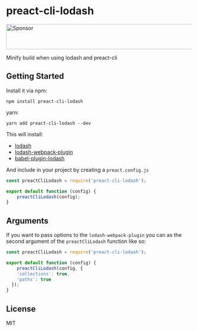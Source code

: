 # preact-cli-lodash

<a target='_blank' rel='nofollow' href='https://app.codesponsor.io/link/TcwA1EShekGpPzRyQvGn9ysQ/SaraVieira/preact-cli-lodash'>
  <img alt='Sponsor' width='888' height='68' src='https://app.codesponsor.io/embed/TcwA1EShekGpPzRyQvGn9ysQ/SaraVieira/preact-cli-lodash.svg' />
</a>

Minify build when using lodash and preact-cli

## Getting Started

Install it via npm:

```shell
npm install preact-cli-lodash
```

yarn:

```shell
yarn add preact-cli-lodash --dev
```

This will install:

  - [lodash](https://lodash.com/)
  - [lodash-webpack-plugin](https://www.npmjs.com/package/lodash-webpack-plugin)
  - [babel-plugin-lodash](https://github.com/lodash/babel-plugin-lodash)

And include in your project by creating a `preact.config.js`

```javascript
const preactCliLodash = require('preact-cli-lodash');

export default function (config) {
	preactCliLodash(config);
}
```

## Arguments

If you want to pass options to the `lodash-webpack-plugin` you can as the second argument of the `preactCliLodash` function like so:

```javascript
const preactCliLodash = require('preact-cli-lodash');

export default function (config) {
	preactCliLodash(config, {
    'collections': true,
    'paths': true
  });
}
```

## License

MIT
